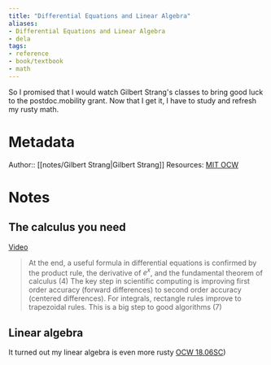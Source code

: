 ```yaml
---
title: "Differential Equations and Linear Algebra"
aliases:
- Differential Equations and Linear Algebra
- dela
tags:
- reference
- book/textbook
- math
---
```


So I promised that I would watch Gilbert Strang's classes to bring good luck to the postdoc.mobility grant. Now that I get it, I have to study and refresh my rusty math.

# Metadata
Author:: [[notes/Gilbert Strang|Gilbert Strang]]
Resources: [MIT OCW](https://ocw.mit.edu/courses/res-18-009-learn-differential-equations-up-close-with-gilbert-strang-and-cleve-moler-fall-2015/)

# Notes
## The calculus you need
[Video](https://www.youtube.com/watch?v=f0BxAtprWts)
> At the end, a useful formula in differential equations is confirmed by the product rule, the derivative of $e^x$, and the fundamental theorem of calculus (4)
> The key step in scientific computing is improving first order accuracy (forward differences) to second order accuracy (centered differences). For integrals, rectangle rules improve to trapezoidal rules. This is a big step to good algorithms (7)

## Linear algebra
It turned out my linear algebra is even more rusty
[OCW 18.06SC](https://www.youtube.com/watch?v=7UJ4CFRGd-U&list=PL221E2BBF13BECF6C))